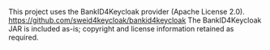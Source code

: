 This project uses the BankID4Keycloak provider (Apache License 2.0). https://github.com/sweid4keycloak/bankid4keycloak
The BankID4Keycloak JAR is included as-is; copyright and license information retained as required.
